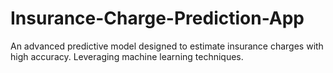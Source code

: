 # Insurance-Charge-Prediction-App
An advanced predictive model designed to estimate insurance charges with high accuracy. Leveraging machine learning techniques.
